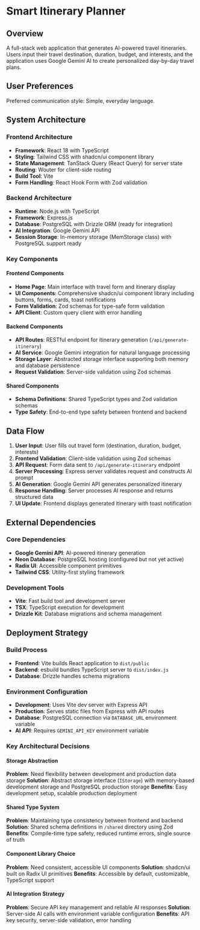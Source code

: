 # Smart Itinerary Planner

## Overview

A full-stack web application that generates AI-powered travel itineraries. Users input their travel destination, duration, budget, and interests, and the application uses Google Gemini AI to create personalized day-by-day travel plans.

## User Preferences

Preferred communication style: Simple, everyday language.

## System Architecture

### Frontend Architecture
- **Framework**: React 18 with TypeScript
- **Styling**: Tailwind CSS with shadcn/ui component library
- **State Management**: TanStack Query (React Query) for server state
- **Routing**: Wouter for client-side routing
- **Build Tool**: Vite
- **Form Handling**: React Hook Form with Zod validation

### Backend Architecture
- **Runtime**: Node.js with TypeScript
- **Framework**: Express.js
- **Database**: PostgreSQL with Drizzle ORM (ready for integration)
- **AI Integration**: Google Gemini API
- **Session Storage**: In-memory storage (MemStorage class) with PostgreSQL support ready

### Key Components

#### Frontend Components
- **Home Page**: Main interface with travel form and itinerary display
- **UI Components**: Comprehensive shadcn/ui component library including buttons, forms, cards, toast notifications
- **Form Validation**: Zod schemas for type-safe form validation
- **API Client**: Custom query client with error handling

#### Backend Components
- **API Routes**: RESTful endpoint for itinerary generation (`/api/generate-itinerary`)
- **AI Service**: Google Gemini integration for natural language processing
- **Storage Layer**: Abstracted storage interface supporting both memory and database persistence
- **Request Validation**: Server-side validation using Zod schemas

#### Shared Components
- **Schema Definitions**: Shared TypeScript types and Zod validation schemas
- **Type Safety**: End-to-end type safety between frontend and backend

## Data Flow

1. **User Input**: User fills out travel form (destination, duration, budget, interests)
2. **Frontend Validation**: Client-side validation using Zod schemas
3. **API Request**: Form data sent to `/api/generate-itinerary` endpoint
4. **Server Processing**: Express server validates request and constructs AI prompt
5. **AI Generation**: Google Gemini API generates personalized itinerary
6. **Response Handling**: Server processes AI response and returns structured data
7. **UI Update**: Frontend displays generated itinerary with toast notification

## External Dependencies

### Core Dependencies
- **Google Gemini API**: AI-powered itinerary generation
- **Neon Database**: PostgreSQL hosting (configured but not yet active)
- **Radix UI**: Accessible component primitives
- **Tailwind CSS**: Utility-first styling framework

### Development Tools
- **Vite**: Fast build tool and development server
- **TSX**: TypeScript execution for development
- **Drizzle Kit**: Database migrations and schema management

## Deployment Strategy

### Build Process
- **Frontend**: Vite builds React application to `dist/public`
- **Backend**: esbuild bundles TypeScript server to `dist/index.js`
- **Database**: Drizzle handles schema migrations

### Environment Configuration
- **Development**: Uses Vite dev server with Express API
- **Production**: Serves static files from Express with API routes
- **Database**: PostgreSQL connection via `DATABASE_URL` environment variable
- **AI API**: Requires `GEMINI_API_KEY` environment variable

### Key Architectural Decisions

#### Storage Abstraction
**Problem**: Need flexibility between development and production data storage
**Solution**: Abstract storage interface (`IStorage`) with memory-based development storage and PostgreSQL production storage
**Benefits**: Easy development setup, scalable production deployment

#### Shared Type System
**Problem**: Maintaining type consistency between frontend and backend
**Solution**: Shared schema definitions in `/shared` directory using Zod
**Benefits**: Compile-time type safety, reduced runtime errors, single source of truth

#### Component Library Choice
**Problem**: Need consistent, accessible UI components
**Solution**: shadcn/ui built on Radix UI primitives
**Benefits**: Accessible by default, customizable, TypeScript support

#### AI Integration Strategy
**Problem**: Secure API key management and reliable AI responses
**Solution**: Server-side AI calls with environment variable configuration
**Benefits**: API key security, server-side validation, error handling